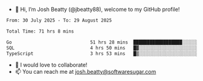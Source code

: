 - 👋 Hi, I’m Josh Beatty (@jbeatty88), welcome to my GitHub profile!

<!--START_SECTION:waka-->

```txt
From: 30 July 2025 - To: 29 August 2025

Total Time: 71 hrs 8 mins

Go                             51 hrs 28 mins  ██████████████████░░░░░░░   72.36 %
SQL                            4 hrs 50 mins   █▓░░░░░░░░░░░░░░░░░░░░░░░   06.81 %
TypeScript                     3 hrs 53 mins   █▒░░░░░░░░░░░░░░░░░░░░░░░   05.46 %
```

<!--END_SECTION:waka-->

- 💞️ I would love to collaborate!
- 📫 You can reach me at josh.beatty@softwaresugar.com

<!---
jbeatty88/jbeatty88 is a ✨ special ✨ repository because its `README.md` (this file) appears on your GitHub profile.
You can click the Preview link to take a look at your changes.
--->
